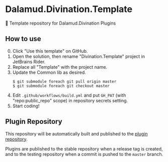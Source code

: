 # Dalamud.Divination.Template

📝 Template repository for Dalamud.Divination Plugins

## How to use

0. Click "Use this template" on GitHub.
1. Open the solution, then rename "Divination.Template" project in JetBrains Rider.
2. Replace all "Template" with the project name.
3. Update the Common lib as desired.
    ```shell
    $ git submodule foreach git pull origin master
    $ git submodule foreach git checkout master
    ```
4. Edit `.github/workflows/build.yml` and put `GH_PAT` (with "repo:public_repo" scope) in repository secrets setting.
5. Start coding!

## Plugin Repository

This repository will be automatically built and published to the [plugin repository](https://github.com/SlashNephy/Dalamud.DivinationPluginRepo).

Plugins are published to the stable repository when a release tag is created, and to the testing repository when a commit is pushed to the `master` branch.
